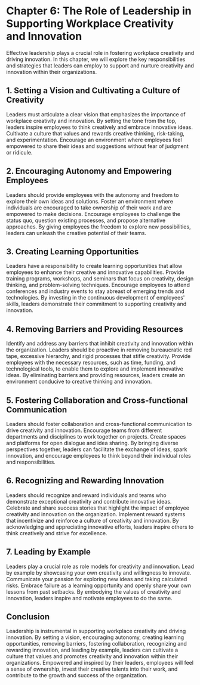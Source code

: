 Chapter 6: The Role of Leadership in Supporting Workplace Creativity and Innovation
===================================================================================

Effective leadership plays a crucial role in fostering workplace creativity and driving innovation. In this chapter, we will explore the key responsibilities and strategies that leaders can employ to support and nurture creativity and innovation within their organizations.

**1. Setting a Vision and Cultivating a Culture of Creativity**
---------------------------------------------------------------

Leaders must articulate a clear vision that emphasizes the importance of workplace creativity and innovation. By setting the tone from the top, leaders inspire employees to think creatively and embrace innovative ideas. Cultivate a culture that values and rewards creative thinking, risk-taking, and experimentation. Encourage an environment where employees feel empowered to share their ideas and suggestions without fear of judgment or ridicule.

**2. Encouraging Autonomy and Empowering Employees**
----------------------------------------------------

Leaders should provide employees with the autonomy and freedom to explore their own ideas and solutions. Foster an environment where individuals are encouraged to take ownership of their work and are empowered to make decisions. Encourage employees to challenge the status quo, question existing processes, and propose alternative approaches. By giving employees the freedom to explore new possibilities, leaders can unleash the creative potential of their teams.

**3. Creating Learning Opportunities**
--------------------------------------

Leaders have a responsibility to create learning opportunities that allow employees to enhance their creative and innovative capabilities. Provide training programs, workshops, and seminars that focus on creativity, design thinking, and problem-solving techniques. Encourage employees to attend conferences and industry events to stay abreast of emerging trends and technologies. By investing in the continuous development of employees' skills, leaders demonstrate their commitment to supporting creativity and innovation.

**4. Removing Barriers and Providing Resources**
------------------------------------------------

Identify and address any barriers that inhibit creativity and innovation within the organization. Leaders should be proactive in removing bureaucratic red tape, excessive hierarchy, and rigid processes that stifle creativity. Provide employees with the necessary resources, such as time, funding, and technological tools, to enable them to explore and implement innovative ideas. By eliminating barriers and providing resources, leaders create an environment conducive to creative thinking and innovation.

**5. Fostering Collaboration and Cross-functional Communication**
-----------------------------------------------------------------

Leaders should foster collaboration and cross-functional communication to drive creativity and innovation. Encourage teams from different departments and disciplines to work together on projects. Create spaces and platforms for open dialogue and idea sharing. By bringing diverse perspectives together, leaders can facilitate the exchange of ideas, spark innovation, and encourage employees to think beyond their individual roles and responsibilities.

**6. Recognizing and Rewarding Innovation**
-------------------------------------------

Leaders should recognize and reward individuals and teams who demonstrate exceptional creativity and contribute innovative ideas. Celebrate and share success stories that highlight the impact of employee creativity and innovation on the organization. Implement reward systems that incentivize and reinforce a culture of creativity and innovation. By acknowledging and appreciating innovative efforts, leaders inspire others to think creatively and strive for excellence.

**7. Leading by Example**
-------------------------

Leaders play a crucial role as role models for creativity and innovation. Lead by example by showcasing your own creativity and willingness to innovate. Communicate your passion for exploring new ideas and taking calculated risks. Embrace failure as a learning opportunity and openly share your own lessons from past setbacks. By embodying the values of creativity and innovation, leaders inspire and motivate employees to do the same.

**Conclusion**
--------------

Leadership is instrumental in supporting workplace creativity and driving innovation. By setting a vision, encouraging autonomy, creating learning opportunities, removing barriers, fostering collaboration, recognizing and rewarding innovation, and leading by example, leaders can cultivate a culture that values and promotes creativity and innovation within their organizations. Empowered and inspired by their leaders, employees will feel a sense of ownership, invest their creative talents into their work, and contribute to the growth and success of the organization.
